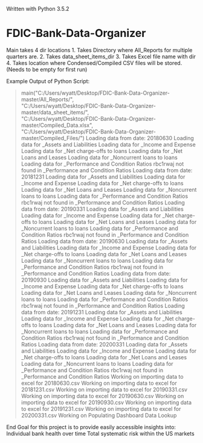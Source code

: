 Written with Python 3.5.2

# FDIC-Bank-Data-Organizer
Main takes 4 dir locations
        1. Takes Directory where All_Reports for multiple quarters are.
        2. Takes data_sheet_items_dir
        3. Takes Excel file name with dir
        4. Takes location where Condensed/Compiled CSV files will be stored. (Needs to be empty for first run)

Example Output of Python Script:
>main("C:/Users/wyatt/Desktop/FDIC-Bank-Data-Organizer-master/All_Reports/",\
>       "C:/Users/wyatt/Desktop/FDIC-Bank-Data-Organizer-master/data_sheet_items/",\
>        "C:/Users/wyatt/Desktop/FDIC-Bank-Data-Organizer-master/Compiled_Data.xlsx",\
>        "C:/Users/wyatt/Desktop/FDIC-Bank-Data-Organizer-master/Compiled_Files/")
>        Loading data from date: 20180630
>        Loading data for _Assets and Liabilities
>        Loading data for _Income and Expense
>        Loading data for _Net charge-offs to loans
>        Loading data for _Net Loans and Leases
>        Loading data for _Noncurrent loans to loans
>        Loading data for _Performance and Condition Ratios
>        rbc1rwaj not found in _Performance and Condition Ratios
>        Loading data from date: 20181231
>        Loading data for _Assets and Liabilities
>        Loading data for _Income and Expense
>        Loading data for _Net charge-offs to loans
>        Loading data for _Net Loans and Leases
>        Loading data for _Noncurrent loans to loans
>        Loading data for _Performance and Condition Ratios
>        rbc1rwaj not found in _Performance and Condition Ratios
>        Loading data from date: 20190331
>        Loading data for _Assets and Liabilities
>        Loading data for _Income and Expense
>        Loading data for _Net charge-offs to loans
>        Loading data for _Net Loans and Leases
>        Loading data for _Noncurrent loans to loans
>        Loading data for _Performance and Condition Ratios
>        rbc1rwaj not found in _Performance and Condition Ratios
>        Loading data from date: 20190630
>        Loading data for _Assets and Liabilities
>        Loading data for _Income and Expense
>        Loading data for _Net charge-offs to loans
>        Loading data for _Net Loans and Leases
>        Loading data for _Noncurrent loans to loans
>        Loading data for _Performance and Condition Ratios
>        rbc1rwaj not found in _Performance and Condition Ratios
>        Loading data from date: 20190930
>        Loading data for _Assets and Liabilities
>        Loading data for _Income and Expense
>        Loading data for _Net charge-offs to loans
>        Loading data for _Net Loans and Leases
>        Loading data for _Noncurrent loans to loans
>        Loading data for _Performance and Condition Ratios
>        rbc1rwaj not found in _Performance and Condition Ratios
>        Loading data from date: 20191231
>        Loading data for _Assets and Liabilities
>        Loading data for _Income and Expense
>        Loading data for _Net charge-offs to loans
>        Loading data for _Net Loans and Leases
>        Loading data for _Noncurrent loans to loans
>        Loading data for _Performance and Condition Ratios
>        rbc1rwaj not found in _Performance and Condition Ratios
>        Loading data from date: 20200331
>        Loading data for _Assets and Liabilities
>        Loading data for _Income and Expense
>        Loading data for _Net charge-offs to loans
>        Loading data for _Net Loans and Leases
>        Loading data for _Noncurrent loans to loans
>        Loading data for _Performance and Condition Ratios
>        rbc1rwaj not found in _Performance and Condition Ratios
>        Working on importing data to excel for 20180630.csv
>        Working on importing data to excel for 20181231.csv
>        Working on importing data to excel for 20190331.csv
>        Working on importing data to excel for 20190630.csv
>        Working on importing data to excel for 20190930.csv
>        Working on importing data to excel for 20191231.csv
>        Working on importing data to excel for 20200331.csv
>        Working on Populating Dashboard Data Lookup


End Goal for this project is to provide easily accessible insights into: 
  Individual bank health over time
  Total systematic risk within the US markets
